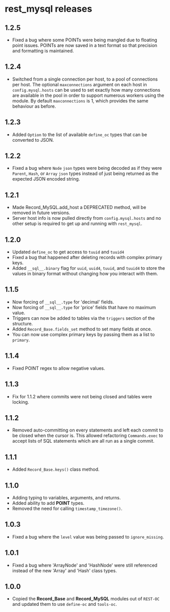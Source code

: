 # rest_mysql releases

## 1.2.5
- Fixed a bug where some POINTs were being mangled due to floating point issues. POINTs are now saved in a text format so that precision and formatting is maintained.

## 1.2.4
- Switched from a single connection per host, to a pool of connections per host. The optional `maxconnections` argument on each host in `config.mysql.hosts` can be used to set exactly how many connections are available in the pool in order to support numerous workers using the module. By default `maxconnections` is 1, which provides the same behaviour as before.

## 1.2.3
- Added `Option` to the list of available `define_oc` types that can be converted to JSON.

## 1.2.2
- Fixed a bug where `Node` `json` types were being decoded as if they were `Parent`, `Hash`, or `Array` `json` types instead of just being returned as the expected JSON encoded string.

## 1.2.1
- Made Record_MySQL.add_host a DEPRECATED method, will be removed in future versions.
- Server host info is now pulled directly from `config.mysql.hosts` and no other setup is required to get up and running with `rest_mysql`.

## 1.2.0
- Updated `define_oc` to get access to `tuuid` and `tuuid4`
- Fixed a bug that happened after deleting records with complex primary keys.
- Added `__sql__.binary` flag for `uuid`, `uuid4`, `tuuid`, and `tuuid4` to store the values in binary format without changing how you interact with them.

## 1.1.5
- Now forcing of `__sql__.type` for 'decimal' fields.
- Now forcing of `__sql__.type` for 'price' fields that have no maximum value.
- Triggers can now be added to tables via the `triggers` section of the structure.
- Added `Record_Base.fields_set` method to set many fields at once.
- You can now use complex primary keys by passing them as a list to `primary`.

## 1.1.4
- Fixed POINT regex to allow negative values.

## 1.1.3
- Fix for 1.1.2 where commits were not being closed and tables were locking.

## 1.1.2
- Removed auto-committing on every statements and left each commit to be closed when the cursor is. This allowed refactoring `Commands.exec` to accept lists of SQL statements which are all run as a single commit.

## 1.1.1
- Added `Record_Base.keys()` class method.

## 1.1.0
- Adding typing to variables, arguments, and returns.
- Added ability to add **POINT** types.
- Removed the need for calling `timestamp_timezone()`.

## 1.0.3
- Fixed a bug where the `level` value was being passed to `ignore_missing`.

## 1.0.1
- Fixed a bug where 'ArrayNode' and 'HashNode' were still referenced instead of the new 'Array' and 'Hash' class types.

## 1.0.0
- Copied the **Record_Base** and **Record_MySQL** modules out of `REST-OC` and updated them to use `define-oc` and `tools-oc`.
